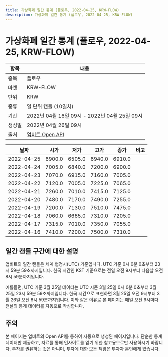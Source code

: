 ```yaml
---
title: 가상화폐 일간 통계 (플로우, 2022-04-25, KRW-FLOW)
description: 가상화폐 일간 통계 (플로우, 2022-04-25, KRW-FLOW)
---
```



가상화폐 일간 통계 (플로우, 2022-04-25, KRW-FLOW)
===

|항목|내용|
|--|--|
|종목|플로우|
|마켓|KRW-FLOW|
|단위|KRW|
|종류|일 단위 캔들 (10일치)|
|기간|2022년 04월 16일 09시 - 2022년 04월 25일 09시|
|생성일|2022년 04월 26일 09시|
|출처|[업비트 Open API](https://docs.upbit.com)|


|날짜|시가|저가|고가|종가|비고|
|--|--|--|--|--|--|
|2022-04-25|6900.0|6505.0|6940.0|6910.0|    |
|2022-04-24|7005.0|6840.0|7200.0|6900.0|    |
|2022-04-23|7070.0|6915.0|7160.0|7005.0|    |
|2022-04-22|7120.0|7005.0|7225.0|7065.0|    |
|2022-04-21|7260.0|7010.0|7415.0|7125.0|    |
|2022-04-20|7480.0|7170.0|7490.0|7255.0|    |
|2022-04-19|7200.0|7130.0|7510.0|7475.0|    |
|2022-04-18|7060.0|6665.0|7310.0|7205.0|    |
|2022-04-17|7315.0|7010.0|7350.0|7055.0|    |
|2022-04-16|7410.0|7200.0|7500.0|7310.0|    |


일간 캔들 구간에 대한 설명
---


업비트의 일간 캔들은 세계 협정시(UTC) 기준입니다. 
UTC 기준 0시 0분 0초부터 23시 59분 59초까지입니다. 
한국 시간인 KST 기준으로는 전일 오전 9시부터 다음날 오전 8시 59분까지입니다. 


예를들면, UTC 기준 3월 25일 데이터는 UTC 시준 3월 25일 0시 0분 0초부터 3월 25일 23시 59분 59초까지입니다. 
한국 시간으로 표현하면 3월 25일 오전 9시부터 3월 26일 오전 8시 59분까지입니다. 
이와 같은 이유로 본 페이지는 매일 오전 9시마다 전날의 통계 데이터를 자동으로 작성합니다. 


주의
---


본 페이지는 업비트의 Open API를 통하여 자동으로 생성된 페이지입니다. 
단순한 통계 데이터만 제공하고, 자료를 통해 인사이트를 얻기 위한 참고용으로만 사용하시기 바랍니다. 
투자를 권유하는 것은 아니며, 투자에 대한 모든 책임은 투자자 본인에게 있습니다. 
